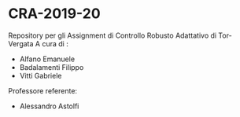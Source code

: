 # CRA-2019-20
Repository per gli Assignment di Controllo Robusto Adattativo di Tor-Vergata
A cura di :
- Alfano Emanuele
- Badalamenti Filippo
- Vitti Gabriele

Professore referente:
- Alessandro Astolfi
